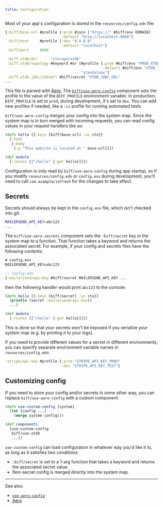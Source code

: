 ```yaml
---
title: Configuration
---
```


Most of your app's configuration is stored in the `resources/config.edn` file:

```clojure
{:biff/base-url #profile {:prod #join ["https://" #biff/env DOMAIN]
                          :default "http://localhost:8080"}
 :biff/host     #profile {:dev "0.0.0.0"
                          :default "localhost"}
 :biff/port     8080

 :biff.xtdb/dir      "storage/xtdb"
 :biff.xtdb/topology #keyword #or [#profile {:prod #biff/env "PROD_XTDB_TOPOLOGY"
                                             :default #biff/env "XTDB_TOPOLOGY"}
                                   "standalone"]
 :biff.xtdb.jdbc/jdbcUrl #biff/secret "XTDB_JDBC_URL"
...
```

This file is parsed with [Aero](https://github.com/juxt/aero). The
[`biff/use-aero-config`](/docs/api/utilities/#use-aero-config) component sets
the profile to the value of the `BIFF_PROFILE` environment variable. In
production, `BIFF_PROFILE` is set to `prod`; during development, it's set to
`dev`. You can add new profiles if needed, like a `:ci` profile for running
automated tests.

`biff/use-aero-config` merges your config into the system map. Since the system map
is in turn merged with incoming requests, you can read config values in your
request handlers like so:

```clojure
(defn hello [{:keys [biff/base-url] :as ctx}]
  [:html
   [:body
    [:p "This website is located at " base-url]]])

(def module
  {:routes [["/hello" {:get hello}]]})
```

Configuration is only read by `biff/use-aero-config` during app startup, so if you
modify `resources/config.edn` or `config.env` during development, you'll need to call
`com.example/refresh` for the changes to take effect.

## Secrets

Secrets should always be kept in the `config.env` file, which isn't checked into git:

```bash
MAILERSEND_API_KEY=abc123
...
```

The `biff/use-aero-secrets` component sets the `:biff/secret` key in the system map to a
function. That function takes a keyword and returns the associated secret. For
example, if your config and secrets files have the following contents:

```clojure
# config.env
MAILERSEND_API_KEY=abc123

;; config.edn
{:mailersend/api-key #biff/secret MAILERSEND_API_KEY ...
```

then the following handler would print `abc123` to the console:

```clojure
(defn hello [{:keys [biff/secret] :as ctx}]
  (println (secret :mailersend/api-key))
  ...)

(def module
  {:routes [["/hello" {:get hello}]]})
```

This is done so that your secrets won't be exposed if you serialize your system
map (e.g. by printing it to your logs).

If you need to provide different values for a secret in different
environments, you can specify separate environment variable names in
`resources/config.edn`:

```clojure
:stripe/api-key #profile {:prod "STRIPE_API_KEY_PROD"
                          :dev "STRIPE_API_KEY_TEST"}
```

## Customizing config

If you need to store your config and/or secrets in some other way, you can
replace `biff/use-aero-config` with a custom component:

```clojure
(defn use-custom-config [system]
  (let [config ...]
    (merge system config)))

(def components
  [use-custom-config
   biff/use-xtdb
   ...])
```

`use-custom-config` can load configuration in whatever way you'd like it to, as
long as it satisfies two conditions:

- `:biff/secret` is set to a 1-arg function that takes a keyword and returns the
  associated secret value.
- Non-secret config is merged directly into the system map.

---

See also:

- [`use-aero-config`](/docs/api/utilities/#use-aero-config)
- [Aero](https://github.com/juxt/aero)
